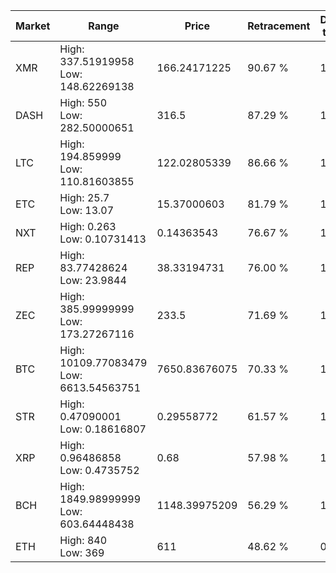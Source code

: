 | Market | Range | Price| Retracement | Doubles to 50% |
| --- | --- | --- | --- | --- |
| XMR | High: 337.51919958<br />Low: 148.62269138 | 166.24171225 | 90.67 % | 1.46 |
| DASH | High: 550<br />Low: 282.50000651 | 316.5 | 87.29 % | 1.32 |
| LTC | High: 194.859999<br />Low: 110.81603855 | 122.02805339 | 86.66 % | 1.25 |
| ETC | High: 25.7<br />Low: 13.07 | 15.37000603 | 81.79 % | 1.26 |
| NXT | High: 0.263<br />Low: 0.10731413 | 0.14363543 | 76.67 % | 1.29 |
| REP | High: 83.77428624<br />Low: 23.9844 | 38.33194731 | 76.00 % | 1.41 |
| ZEC | High: 385.99999999<br />Low: 173.27267116 | 233.5 | 71.69 % | 1.20 |
| BTC | High: 10109.77083479<br />Low: 6613.54563751 | 7650.83676075 | 70.33 % | 1.09 |
| STR | High: 0.47090001<br />Low: 0.18616807 | 0.29558772 | 61.57 % | 1.11 |
| XRP | High: 0.96486858<br />Low: 0.4735752 | 0.68 | 57.98 % | 1.06 |
| BCH | High: 1849.98999999<br />Low: 603.64448438 | 1148.39975209 | 56.29 % | 1.07 |
| ETH | High: 840<br />Low: 369 | 611 | 48.62 % | 0.00 |
